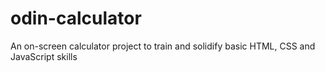 # odin-calculator
An on-screen calculator project to train and solidify basic HTML, CSS and JavaScript skills
